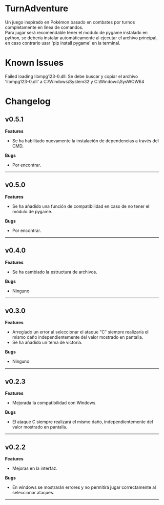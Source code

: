 # TurnAdventure

Un juego inspirado en Pokémon basado en combates por turnos completamente en línea de comandos.
<br>
Para jugar será recomendable tener el modulo de pygame instalado en python, se debería instalar automáticamente al ejecutar el archivo principal, en caso contrario usar 'pip install pygame' en la terminal.

# Known Issues

Failed loading libmpg123-0.dll: Se debe buscar y copiar el archivo 'libmpg123-0.dll' a C:\Windows\System32 y C:\Windows\SysWOW64

# Changelog

<h2>v0.5.1</h2>

<b>Features</b>

- Se ha habilitado nuevamente la instalación de dependencias a través del CMD.

<b>Bugs</b>

- Por encontrar.

<hr>

<h2>v0.5.0</h2>

<b>Features</b>

- Se ha añadido una función de compatibilidad en caso de no tener el módulo de pygame.

<b>Bugs</b>

- Por encontrar.

<hr>

<h2>v0.4.0</h2>

<b>Features</b>

- Se ha cambiado la estructura de archivos.

<b>Bugs</b>

- Ninguno

<hr>

<h2>v0.3.0</h2>

<b>Features</b>

- Arreglado un error al seleccionar el ataque "C" siempre realizaría el mismo daño independientemente del valor mostrado en pantalla.
- Se ha añadido un tema de victoria.

<b>Bugs</b>

- Ninguno

<hr>

<h2>v0.2.3</h2>

<b>Features</b>

- Mejorada la compatibilidad con Windows.

<b>Bugs</b>

- El ataque C siempre realizará el mismo daño, independientemente del valor mostrado en pantalla.

<hr>

<h2>v0.2.2</h2>

<b>Features</b>

- Mejoras en la interfaz.

<b>Bugs</b>

- En windows se mostrarán errores y no permitirá jugar correctamente al seleccionar ataques.

<hr>
